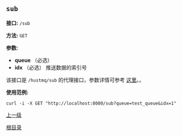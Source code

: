 `sub`
----------

**接口:** `/sub`

**方法:** `GET`

**参数:** 

*  **queue** （必选）  
*  **idx** （必选）  推送数据的索引号
  
该接口是 `/hustmq/sub` 的代理接口，参数详情可参考 [这里](../hustmq/sub.md)。。

**使用范例:**

    curl -i -X GET "http://localhost:8080/sub?queue=test_queue&idx=1"

[上一级](../ha.md)

[根目录](../../index.md)